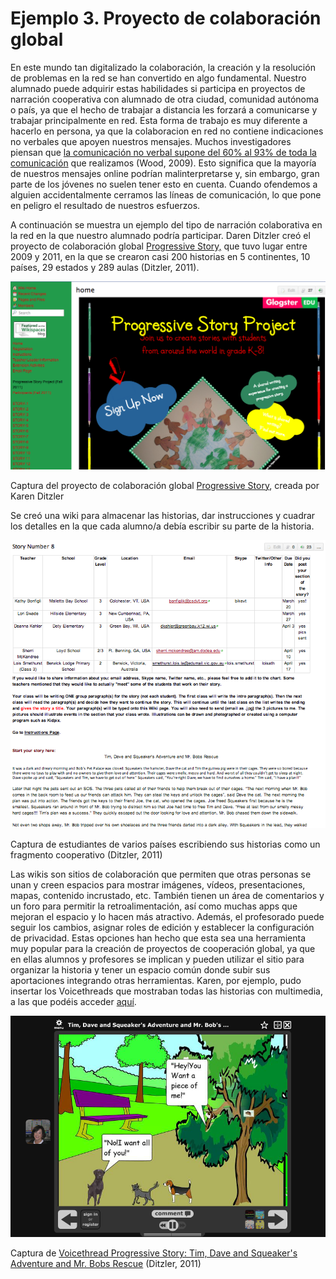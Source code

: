 # Ejemplo 3. Proyecto de colaboración global

En este mundo tan digitalizado la colaboración, la creación y la resolución de problemas en la red se han convertido en algo fundamental. Nuestro alumnado puede adquirir estas habilidades si participa en proyectos de narración cooperativa con alumnado de otra ciudad, comunidad autónoma o país, ya que el hecho de trabajar a distancia les forzará a comunicarse y trabajar principalmente en red. Esta forma de trabajo es muy diferente a hacerlo en persona, ya que la colaboracion en red no contiene indicaciones no verbales que apoyen nuestros mensajes. Muchos investigadores piensan que [la comunicación no verbal supone del 60% al 93% de toda la comunicación](http://books.google.com/books?id=cTyajaSu_CIC&pg=PT139&dq=nonverbal+communication+%25+of+all+communication&hl=en&ei=uA_QTNaPG8aJ4Qb79K2dBg&sa=X&oi=book_result&ct=result&resnum=1&ved=0CCUQ6AEwAA#v=onepage&q=nonverbal%20communication%20%25%20of%20all%20communication&f=false) que realizamos (Wood, 2009). Esto significa que la mayoría de nuestros mensajes online podrían malinterpretarse y, sin embargo, gran parte de los jóvenes no suelen tener esto en cuenta. Cuando ofendemos a alguien accidentalmente cerramos las líneas de comunicación, lo que pone en peligro el resultado de nuestros esfuerzos.

A continuación se muestra un ejemplo del tipo de narración colaborativa en la red en la que nuestro alumnado podría participar. Daren Ditzler creó el proyecto de colaboración global [Progressive Story,](http://writeyourstory.wikispaces.com/) que tuvo lugar entre 2009 y 2011, en la que se crearon casi 200 historias en 5 continentes, 10 países, 29 estados y 289 aulas (Ditzler, 2011).


![](img/glogster_wiki.png)


Captura del proyecto de colaboración global [Progressive Story](http://writeyourstory.wikispaces.com/), creada por Karen Ditzler

Se creó una wiki para almacenar las historias, dar instrucciones y cuadrar los detalles en la que cada alumno/a debía escribir su parte de la historia.


![](img/story_number_8.png)


Captura de estudiantes de varios países escribiendo sus historias como un fragmento cooperativo (Ditzler, 2011)

Las wikis son sitios de colaboración que permiten que otras personas se unan y creen espacios para mostrar imágenes, vídeos, presentaciones, mapas, contenido incrustado, etc. También tienen un área de comentarios y un foro para permitir la retroalimentación, así como muchas apps que mejoran el espacio y lo hacen más atractivo. Además, el profesorado puede seguir los cambios, asignar roles de edición y establecer la configuración de privacidad. Estas opciones han hecho que esta sea una herramienta muy popular para la creación de proyectos de cooperación global, ya que en ellas alumnos y profesores se implican y pueden utilizar el sitio para organizar la historia y tener un espacio común donde subir sus aportaciones integrando otras herramientas. Karen, por ejemplo, pudo insertar los Voicethreads que mostraban todas las historias con multimedia, a las que podéis acceder [aquí](http://writeyourstory.wikispaces.com/Voicethreads2010).


![](img/squeakers.PNG)


Captura de [Voicethread Progressive Story: Tim, Dave and Squeaker's Adventure and Mr. Bobs Rescue](https://voicethread.com/share/1104530/) (Ditzler, 2011)











